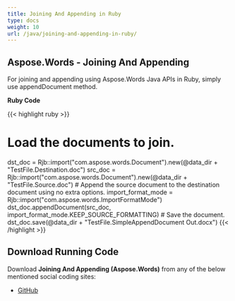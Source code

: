 ```yaml
---
title: Joining And Appending in Ruby
type: docs
weight: 10
url: /java/joining-and-appending-in-ruby/
---
```


## **Aspose.Words - Joining And Appending**
For joining and appending using Aspose.Words Java APIs in Ruby, simply use appendDocument method.

**Ruby Code**

{{< highlight ruby >}}

# Load the documents to join.
dst_doc = Rjb::import("com.aspose.words.Document").new(@data_dir + "TestFile.Destination.doc")
src_doc = Rjb::import("com.aspose.words.Document").new(@data_dir + "TestFile.Source.doc")
\# Append the source document to the destination document using no extra options.
import_format_mode = Rjb::import("com.aspose.words.ImportFormatMode")
dst_doc.appendDocument(src_doc, import_format_mode.KEEP_SOURCE_FORMATTING)
\# Save the document.
dst_doc.save(@data_dir + "TestFile.SimpleAppendDocument Out.docx")
{{< /highlight >}}
## **Download Running Code**
Download **Joining And Appending (Aspose.Words)** from any of the below mentioned social coding sites:

- [GitHub](https://github.com/aspose-words/Aspose.Words-for-Java/blob/master/Plugins/Aspose_Words_Java_for_Ruby/lib/asposewordsjavaforruby/appenddocument.rb)
